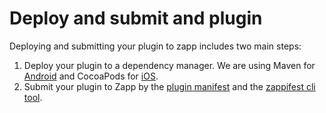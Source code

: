 # Deploy and submit and plugin

Deploying and submitting your plugin to zapp includes two main steps:

1. Deploy your plugin to a dependency manager. We are using Maven for [Android](/getting-started/set-up-bintray-and-circle-ci.md) and CocoaPods for [iOS](/getting-started/ios-podspec.md).
2. Submit your plugin to Zapp by the [plugin manifest](/zappifest/plugins-manifest-format.md) and the [zappifest cli tool](/zappifest/zappifest.md).